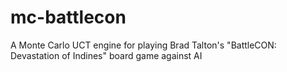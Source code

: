 # mc-battlecon
A Monte Carlo UCT engine for playing Brad Talton's "BattleCON: Devastation of Indines" board game against AI

